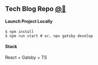 ## Tech Blog Repo [@🌵](https://seholee.com)

#### Launch Project Locally

```
$ npm install
$ npm run start # or, npx gatsby develop
```

#### Stack

React + Gatsby + TS
